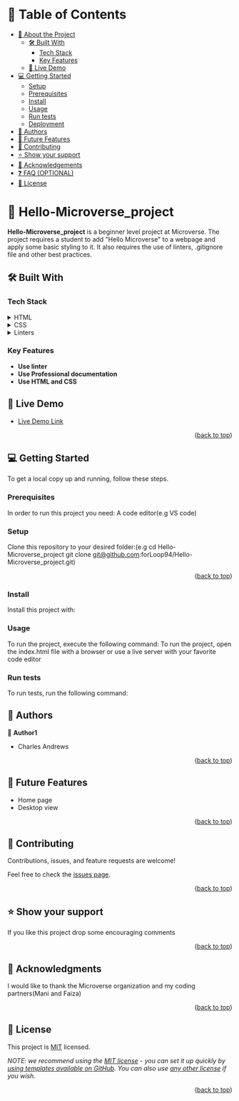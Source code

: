 

# 📗 Table of Contents

- [📖 About the Project](#about-project)
  - [🛠 Built With](#built-with)
    - [Tech Stack](#tech-stack)
    - [Key Features](#key-features)
  - [🚀 Live Demo](#live-demo)
- [💻 Getting Started](#getting-started)
  - [Setup](#setup)
  - [Prerequisites](#prerequisites)
  - [Install](#install)
  - [Usage](#usage)
  - [Run tests](#run-tests)
  - [Deployment](#triangular_flag_on_post-deployment)
- [👥 Authors](#authors)
- [🔭 Future Features](#future-features)
- [🤝 Contributing](#contributing)
- [⭐️ Show your support](#support)
- [🙏 Acknowledgements](#acknowledgements)
- [❓ FAQ (OPTIONAL)](#faq)
- [📝 License](#license)




# 📖 Hello-Microverse_project <a name="about-project"></a>


**Hello-Microverse_project** is a beginner level project at Microverse. The project requires a student to add "Hello Microverse" to a webpage and apply some basic styling to it. It also requires the use of linters, .gitignore file and other best practices.

## 🛠 Built With <a name="built-with"></a>

### Tech Stack <a name="tech-stack"></a>


<details>
  <summary>HTML</summary>
</details>

<details>
  <summary>CSS</summary>
</details>

<details>
  <summary>Linters</summary>
</details>

### Key Features <a name="key-features"></a>

- **Use linter**
- **Use Professional documentation**
- **Use HTML and CSS**

## 🚀 Live Demo <a name="live-demo"></a>

- [Live Demo Link](https://google.com)

<p align="right">(<a href="#readme-top">back to top</a>)</p>


## 💻 Getting Started <a name="getting-started"></a>

To get a local copy up and running, follow these steps.

### Prerequisites

In order to run this project you need: A code editor(e.g VS code)

### Setup

Clone this repository to your desired folder:(e.g cd Hello-Microverse_project 
git clone git@github.com:forLoop94/Hello-Microverse_project.git)



<p align="right">(<a href="#readme-top">back to top</a>)</p>


### Install

Install this project with:


### Usage

To run the project, execute the following command: To run the project, open the index.html file with a browser or use a live server with your favorite code editor


### Run tests

To run tests, run the following command:

<!--
Example command:

```sh
  bin/rails test test/models/article_test.rb
```
--->


## 👥 Authors <a name="authors"></a>


👤 **Author1**

- Charles Andrews


<p align="right">(<a href="#readme-top">back to top</a>)</p>



## 🔭 Future Features <a name="future-features"></a>

- Home page
- Desktop view

<p align="right">(<a href="#readme-top">back to top</a>)</p>




## 🤝 Contributing <a name="contributing"></a>

Contributions, issues, and feature requests are welcome!

Feel free to check the [issues page](../../issues/).

<p align="right">(<a href="#readme-top">back to top</a>)</p>


<!-- SUPPORT -->

## ⭐️ Show your support <a name="support"></a>


If you like this project drop some encouraging comments

<p align="right">(<a href="#readme-top">back to top</a>)</p>



## 🙏 Acknowledgments <a name="acknowledgements"></a>


I would like to thank the Microverse organization and my coding partners(Mani and Faiza)

<p align="right">(<a href="#readme-top">back to top</a>)</p>


## 📝 License <a name="license"></a>

This project is [MIT](./LICENSE) licensed.

_NOTE: we recommend using the [MIT license](https://choosealicense.com/licenses/mit/) - you can set it up quickly by [using templates available on GitHub](https://docs.github.com/en/communities/setting-up-your-project-for-healthy-contributions/adding-a-license-to-a-repository). You can also use [any other license](https://choosealicense.com/licenses/) if you wish._

<p align="right">(<a href="#readme-top">back to top</a>)</p>



